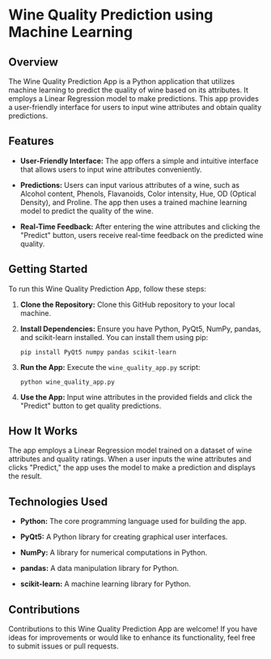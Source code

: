 # Wine Quality Prediction using Machine Learning

## Overview

The Wine Quality Prediction App is a Python application that utilizes machine learning to predict the quality of wine based on its attributes. It employs a Linear Regression model to make predictions. This app provides a user-friendly interface for users to input wine attributes and obtain quality predictions.

## Features

- **User-Friendly Interface:** The app offers a simple and intuitive interface that allows users to input wine attributes conveniently.

- **Predictions:** Users can input various attributes of a wine, such as Alcohol content, Phenols, Flavanoids, Color intensity, Hue, OD (Optical Density), and Proline. The app then uses a trained machine learning model to predict the quality of the wine.

- **Real-Time Feedback:** After entering the wine attributes and clicking the "Predict" button, users receive real-time feedback on the predicted wine quality.

## Getting Started

To run this Wine Quality Prediction App, follow these steps:

1. **Clone the Repository:** Clone this GitHub repository to your local machine.

2. **Install Dependencies:** Ensure you have Python, PyQt5, NumPy, pandas, and scikit-learn installed. You can install them using pip:

    ```
    pip install PyQt5 numpy pandas scikit-learn
    ```

3. **Run the App:** Execute the `wine_quality_app.py` script:

    ```
    python wine_quality_app.py
    ```

4. **Use the App:** Input wine attributes in the provided fields and click the "Predict" button to get quality predictions.

## How It Works

The app employs a Linear Regression model trained on a dataset of wine attributes and quality ratings. When a user inputs the wine attributes and clicks "Predict," the app uses the model to make a prediction and displays the result.

## Technologies Used

- **Python:** The core programming language used for building the app.
  
- **PyQt5:** A Python library for creating graphical user interfaces.
  
- **NumPy:** A library for numerical computations in Python.
  
- **pandas:** A data manipulation library for Python.
  
- **scikit-learn:** A machine learning library for Python.

## Contributions

Contributions to this Wine Quality Prediction App are welcome! If you have ideas for improvements or would like to enhance its functionality, feel free to submit issues or pull requests.

